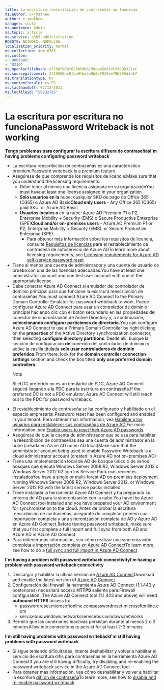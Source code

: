 ```yaml
---
title: La escritura reescribición de contraseñas no funciona
ms.author: v-jmathew
author: v-jmathew
manager: scotv
ms.audience: Admin
ms.topic: article
ms.service: o365-administration
ROBOTS: NOINDEX, NOFOLLOW
localization_priority: Normal
ms.collection: Adm_O365
ms.custom:
- "9004595"
- "8210"
ms.openlocfilehash: d7766f908f025b5db8299aa45d01dc5389b321ec
ms.sourcegitcommit: 2f39850ac0fba9fbeba9b8b7939ae79b505d3b67
ms.translationtype: MT
ms.contentlocale: es-ES
ms.lasthandoff: 02/12/2021
ms.locfileid: "50232785"
---
```

# <a name="password-writeback-is-not-working"></a><span data-ttu-id="1ef01-102">La escritura por escritura no funciona</span><span class="sxs-lookup"><span data-stu-id="1ef01-102">Password Writeback is not working</span></span>

<span data-ttu-id="1ef01-103">**Tengo problemas para configurar la escritura difisura de contraseñas**</span><span class="sxs-lookup"><span data-stu-id="1ef01-103">**I'm having problems configuring password writeback**</span></span>

- <span data-ttu-id="1ef01-104">La escritura reescribición de contraseñas es una característica premium.</span><span class="sxs-lookup"><span data-stu-id="1ef01-104">Password writeback is a premium feature.</span></span>
- <span data-ttu-id="1ef01-105">Asegúrese de que comprende los requisitos de licencia:</span><span class="sxs-lookup"><span data-stu-id="1ef01-105">Make sure that you understand the licensing requirements:</span></span>
  - <span data-ttu-id="1ef01-106">Debe tener al menos una licencia asignada en su organización</span><span class="sxs-lookup"><span data-stu-id="1ef01-106">You must have at least one license assigned in your organization</span></span>
  - <span data-ttu-id="1ef01-107">**Solo usuarios en la** nube: cualquier SKU de pago de Office 365 (O365) o Azure AD Basic</span><span class="sxs-lookup"><span data-stu-id="1ef01-107">**Cloud only users** - Any Office 365 (O365) paid SKU, or Azure AD Basic</span></span>
  - <span data-ttu-id="1ef01-108">**Usuarios locales o** en la nube: Azure AD Premium P1 o P2, Enterprise Mobility + Security (EMS) o Secure Productive Enterprise (SPE)</span><span class="sxs-lookup"><span data-stu-id="1ef01-108">**Cloud and/or on-premises users** - Azure AD Premium P1 or P2, Enterprise Mobility + Security (EMS), or Secure Productive Enterprise (SPE)</span></span>
    - <span data-ttu-id="1ef01-109">Para obtener más información sobre los requisitos de licencia, consulte [Requisitos de licencias](https://docs.microsoft.com/azure/active-directory/active-directory-passwords-licensing) para el restablecimiento de contraseña de autoservicio de Azure AD</span><span class="sxs-lookup"><span data-stu-id="1ef01-109">To learn more about licensing requirements, see [Licensing requirements for Azure AD self-service password reset](https://docs.microsoft.com/azure/active-directory/active-directory-passwords-licensing)</span></span>
- <span data-ttu-id="1ef01-110">Tiene al menos una cuenta de administrador y una cuenta de usuario de prueba con una de las licencias adecuadas.</span><span class="sxs-lookup"><span data-stu-id="1ef01-110">You have at least one administrator account and one test user account with one of the appropriate license.</span></span>
- <span data-ttu-id="1ef01-111">Debe conectar Azure AD Connect al emulador del controlador de dominio principal para que funcione la escritura reescribición de contraseñas.</span><span class="sxs-lookup"><span data-stu-id="1ef01-111">You must connect Azure AD Connect to the Primary Domain Controller Emulator for password writeback to work.</span></span> <span data-ttu-id="1ef01-112">Puede configurar Azure AD Connect para usar un controlador  de dominio principal haciendo clic con el botón secundario en las propiedades del conector de sincronización de Active Directory y, a continuación, **seleccionando configurar particiones de directorio.**</span><span class="sxs-lookup"><span data-stu-id="1ef01-112">You can configure Azure AD Connect to use a Primary Domain Controller by right clicking on the **properties** of the Active Directory synchronization connector, then selecting **configure directory partitions**.</span></span> <span data-ttu-id="1ef01-113">Desde allí, busque la sección de configuración **de** conexión del controlador de dominio y active la casilla titulada **solo usar controladores de dominio preferidos.**</span><span class="sxs-lookup"><span data-stu-id="1ef01-113">From there, look for the **domain controller connection settings** section and check the box titled **only use preferred domain controllers**.</span></span>
  > [!NOTE]
  > <span data-ttu-id="1ef01-114">Si el DC preferido no es un emulador de PDC, Azure AD Connect seguirá llegando a la PDC para la escritura en contraseña.</span><span class="sxs-lookup"><span data-stu-id="1ef01-114">If the preferred DC is not a PDC emulator, Azure AD Connect will still reach out to the PDC for password writeback.</span></span>
- <span data-ttu-id="1ef01-115">El restablecimiento de contraseña se ha configurado y habilitado en el espacio empresarial.</span><span class="sxs-lookup"><span data-stu-id="1ef01-115">Password reset has been configured and enabled in your tenant.</span></span> <span data-ttu-id="1ef01-116">Para obtener más información, vea [Habilitar a los usuarios para restablecer sus contraseñas de Azure AD.](https://docs.microsoft.com/azure/active-directory/active-directory-passwords-getting-started)</span><span class="sxs-lookup"><span data-stu-id="1ef01-116">For more information, see [Enable users to reset their Azure AD passwords](https://docs.microsoft.com/azure/active-directory/active-directory-passwords-getting-started).</span></span>
- <span data-ttu-id="1ef01-117">Asegúrese de que la cuenta de administrador que se usa para habilitar la reescribición de contraseñas sea una cuenta de administrador en la nube (creada en Azure AD no en AD local)</span><span class="sxs-lookup"><span data-stu-id="1ef01-117">Make sure that the administrator account being used to enable Password Writeback is a cloud administrator account (created in Azure AD not on-premises AD)</span></span>
- <span data-ttu-id="1ef01-118">Tiene una implementación local de AD de bosque único o de varios bosques que ejecuta Windows Server 2008 R2, Windows Server 2012 o Windows Server 2012 R2 con los Service Pack más recientes instalados</span><span class="sxs-lookup"><span data-stu-id="1ef01-118">You have a single or multi-forest AD on-premises deployment running Windows Server 2008 R2, Windows Server 2012, or Windows Server 2012 R2 with the latest service packs installed</span></span>
- <span data-ttu-id="1ef01-119">Tiene instalada la herramienta Azure AD Connect y ha preparado su entorno de AD para la sincronización con la nube.</span><span class="sxs-lookup"><span data-stu-id="1ef01-119">You have the Azure AD Connect tool installed and you have prepared your AD environment for synchronization to the cloud.</span></span> <span data-ttu-id="1ef01-120">Antes de probar la escritura reescribición de contraseñas, asegúrate de completar primero una importación completa y una sincronización completa de AD y Azure AD en Azure AD Connect.</span><span class="sxs-lookup"><span data-stu-id="1ef01-120">Before testing password writeback, make sure that you first complete a full import and full sync from both AD and Azure AD in Azure AD Connect.</span></span>
- <span data-ttu-id="1ef01-121">Para obtener más información, vea cómo realizar una sincronización completa e [importación completa en Azure AD Connect](https://docs.microsoft.com/azure/active-directory/connect/active-directory-aadconnectsync-operations)</span><span class="sxs-lookup"><span data-stu-id="1ef01-121">To learn more, see how to do a [full sync and full import in Azure AD Connect](https://docs.microsoft.com/azure/active-directory/connect/active-directory-aadconnectsync-operations)</span></span>

<span data-ttu-id="1ef01-122">**I'm having a problem with password writeback connectivity**</span><span class="sxs-lookup"><span data-stu-id="1ef01-122">**I'm having a problem with password writeback connectivity**</span></span>

1. <span data-ttu-id="1ef01-123">Descargar y habilitar la última versión de [Azure AD Connect](https://www.microsoft.com/download/details.aspx?id=47594)</span><span class="sxs-lookup"><span data-stu-id="1ef01-123">Download and enable the latest version of [Azure AD Connect](https://www.microsoft.com/download/details.aspx?id=47594)</span></span>
2. <span data-ttu-id="1ef01-124">Configuración del firewall: la herramienta Azure AD Connect (1.1.443 y posteriores) necesitará acceso **HTTPS** saliente para:</span><span class="sxs-lookup"><span data-stu-id="1ef01-124">Firewall configuration: The Azure AD Connect tool (1.1.443 and above) will need **outbound HTTPS** access to:</span></span>
    - <span data-ttu-id="1ef01-125">passwordreset.microsoftonline.com</span><span class="sxs-lookup"><span data-stu-id="1ef01-125">passwordreset.microsoftonline.com</span></span>
    - <span data-ttu-id="1ef01-126">servicebus.windows.networks</span><span class="sxs-lookup"><span data-stu-id="1ef01-126">servicebus.windows.networks</span></span>
3. <span data-ttu-id="1ef01-127">Permitir que las conexiones inactivas persistan durante al menos 2 o 3 minutos</span><span class="sxs-lookup"><span data-stu-id="1ef01-127">Allow idle connections to persist for at least 2-3 minutes</span></span>

<span data-ttu-id="1ef01-128">**I'm still having problems with password writeback**</span><span class="sxs-lookup"><span data-stu-id="1ef01-128">**I'm still having problems with password writeback**</span></span>

- <span data-ttu-id="1ef01-129">Si sigue teniendo dificultades, intente deshabilitar y volver a habilitar el servicio de escritura difis para contraseñas en la herramienta Azure AD Connect</span><span class="sxs-lookup"><span data-stu-id="1ef01-129">If you are still having difficulty, try disabling and re-enabling the password writeback service in the Azure AD Connect tool</span></span>
- <span data-ttu-id="1ef01-130">Para obtener más información, vea cómo deshabilitar y volver a habilitar la escritura [difi ón de contraseña](https://docs.microsoft.com/azure/active-directory/active-directory-passwords-troubleshoot)</span><span class="sxs-lookup"><span data-stu-id="1ef01-130">To learn more, see how to [disable and re-enable password writeback](https://docs.microsoft.com/azure/active-directory/active-directory-passwords-troubleshoot)</span></span>
